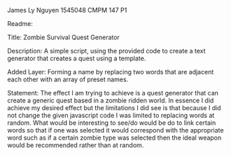 James Ly Nguyen
1545048
CMPM 147
P1

Readme:

Title: Zombie Survival Quest Generator

Description: A simple script, using the provided code to create a text generator that creates a quest
using a template.

Added Layer: Forming a name by replacing two words that are adjacent each other with an array of preset names.

Statement: The effect I am trying to achieve is a quest generator that can create a generic quest based in a zombie ridden world. In essence I did achieve my desired effect but the limitations I did see is that because I did not change the given javascript code I was limited to replacing words at random. What
would be interesting to see/do would be do to link certain words so that if one was selected it would correspond with the appropriate word such as if a certain zombie type was selected then the ideal weapon
would be recommended rather than at random.